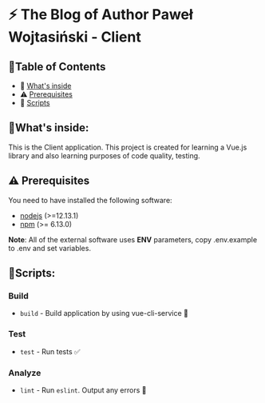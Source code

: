 # ⚡️ The Blog of Author Paweł Wojtasiński - Client

## 📖Table of Contents

- 👀 [What's inside](#whats-inside)
- ⚠️ [Prerequisites](#%EF%B8%8F-prerequisites)
- 📜 [Scripts](#scripts)

## 👀What's inside:

This is the Client application. This project is created for learning a Vue.js library and also learning purposes of code quality, testing.

## ⚠️ Prerequisites

You need to have installed the following software:

- [nodejs](https://nodejs.org/en/) (>=12.13.1)
- [npm](https://npmjs.com/) (>= 6.13.0)

**Note**: All of the external software uses **ENV** parameters, copy .env.example to .env and set variables.

## 📜Scripts:

### Build

- `build` - Build application by using vue-cli-service 👷

### Test

- `test` - Run tests ✅

### Analyze

- `lint` - Run `eslint`. Output any errors 🚨
